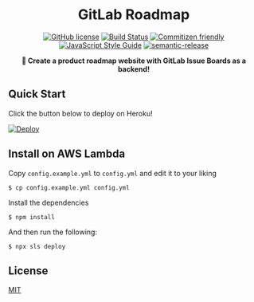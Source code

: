 <h1 align="center">GitLab Roadmap</h1>

<p align="center">
<a href="https://github.com/Filiosoft/gitlab-roadmap/blob/master/LICENSE"><img src="https://img.shields.io/github/license/Filiosoft/gitlab-roadmap.svg" alt="GitHub license"></a>
<a href="https://travis-ci.com/Filiosoft/gitlab-roadmap"><img src="https://travis-ci.com/Filiosoft/gitlab-roadmap.svg?branch=master" alt="Build Status"></a>
<a href="http://commitizen.github.io/cz-cli/"><img src="https://img.shields.io/badge/commitizen-friendly-brightgreen.svg" alt="Commitizen friendly"></a>
<a href="https://standardjs.com"><img src="https://img.shields.io/badge/code_style-standard-brightgreen.svg" alt="JavaScript Style Guide"></a>
<a href="https://github.com/semantic-release/semantic-release"><img src="https://img.shields.io/badge/%20%20%F0%9F%93%A6%F0%9F%9A%80-semantic--release-e10079.svg" alt="semantic-release"></a>

</p>
<p align="center"><b>📢 Create a product roadmap website with GitLab Issue Boards as a backend!</b></p>

## Quick Start

Click the button below to deploy on Heroku!

[![Deploy](https://www.herokucdn.com/deploy/button.svg)](https://heroku.com/deploy?template=https://github.com/Filiosoft/gitlab-roadmap)

## Install on AWS Lambda

Copy `config.example.yml` to `config.yml` and edit it to your liking

```
$ cp config.example.yml config.yml
```

Install the dependencies

```
$ npm install
```

And then run the following:

```
$ npx sls deploy
```

## License

[MIT](LICENSE)

